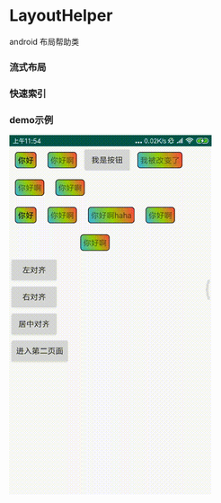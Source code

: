# LayoutHelper
android 布局帮助类


### 流式布局


### 快速索引


### demo示例

<img src="app/src/main/gif/1.gif"/>